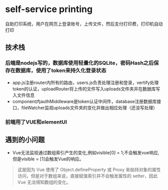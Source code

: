# self-service printing
自助打印系统，用户在网页上登录账号，上传文件，然后支付打印费，打印机自动打印

## 技术栈
### 后端是nodejs写的，数据库使用轻量化的SQLite，密码Hash之后保存在数据库，使用了token来持久化登录状态
- app.js注册router内所有的路由，users.js负责处理注册和登录，vertify处理token的认证，uploadRouter将上传的文件写入uploads文件夹并在数据库写入文件信息
- component内authMiddleware是token认证中间件，database注册数据库接口，fileWatcher监视uploads文件夹的变化并做出相应处理（还没写处理）
### 前端用了VUE和elementUI

## 遇到的小问题
- Vue无法监视通过数组索引产生的变化,例如visible[0] = 1;不会触发vue响应,但是visible = [1]会触发Vue的响应。
> 这是因为 Vue 使用了 Object.defineProperty 或 Proxy 来劫持对象的属性访问，但是对于数组来说，直接赋值索引并不会触发属性的 setter，因此 Vue 无法得知数组的变化。